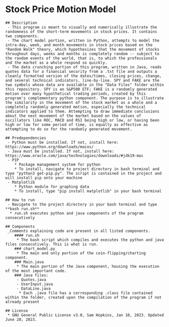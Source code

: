 # Stock Price Motion Model

    ## Description
     - This program is meant to visually and numerically illustrate the randomness of the short-term movements in stock prices. It contains two components. 
     - The chart model portion, written in Python, attempts to model the intra-day, week, and month movements in stock prices based on the "Random Walk" theory, which hypothesizes that the movement of stocks throughout days, weeks and months is completely random -- subject to the random events of the world, that is, to which the professionals and the market as a whole respond so quickly.
     - The data crunching portion of this program, written in Java, reads quotes data for a financial security from a .txt file and outputs a cleanly formatted version of the dates/times, closing prices, change, and several technical indicators, line-by-line. SPY and FAKE are the two symbols whose data are available in the "Data Files" folder within this repository. SPY is an S&P500 ETF; FAKE is a randomly generated motion over many hypothetical trading periods, created by this program's complementary python component. The purpose is to illustrate the similarity in the movement of the stock market as a whole and a completely randomly generated motion, especially the technical indicators applied to them. Attempting to draw immediate conclusions about the next movement of the market based on the values of oscillators like ROC, MACD and RSI being high or low, or having been high or low for some period of time, is equally as effective as attempting to do so for the randomly generated movement.
    
    ## Predependencies
     - Python must be installed. If not, install here: https://www.python.org/downloads/macos/
     - Java must be installed. If not, install here: https://www.oracle.com/java/technologies/downloads/#jdk19-mac
     - PIP
        * Package management system for python
        * To install, navigate to project directory in bash terminal and type "python3 get-pip.py". The script is contained in the project and will install pip onto your machine
     - Matplotlib
        * Python module for graphing data
        * To install, type "pip install matplotlib" in your bash terminal
    
    ## How to run
     - Navigate to the project directory in your bash terminal and type **bash run.sh**
      * run.sh executes python and java components of the program consecutively
    
    ## Components
     _Comments explaining code are present in all listed components.
        #### run.sh
         * The bash script which compiles and executes the python and java files consecutively. This is what is run.
        ### chart_model.py
         * The main and only portion of the coin-flipping/charting component.
        ### Main.java
         * The main portion of the Java component, housing the execution of the most important code.
        ### Java files:
         - Quotes.java
         - UserInput.java
         - DataLine.java
          * Each .java file has a corresponding .class file contained within the folder, created upon the compilation of the program if not already present
        
    ## License
     * GNU General Public License v3.0, Sam Hopkins, Jan 10, 2023. Updated June 20, 2023.
